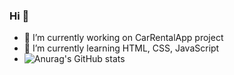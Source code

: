 ### Hi  👋


- 🔭 I’m currently working on CarRentalApp project
- 🌱 I’m currently learning HTML, CSS, JavaScript
- ![Anurag's GitHub stats](https://github-readme-stats.vercel.app/api?username=ppiotrekp&show_icons=true&theme=radical)
